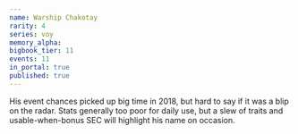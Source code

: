 ```yaml
---
name: Warship Chakotay
rarity: 4
series: voy
memory_alpha:
bigbook_tier: 11
events: 11
in_portal: true
published: true
---
```


His event chances picked up big time in 2018, but hard to say if it was a blip on the radar. Stats generally too poor for daily use, but a slew of traits and usable-when-bonus SEC will highlight his name on occasion.
